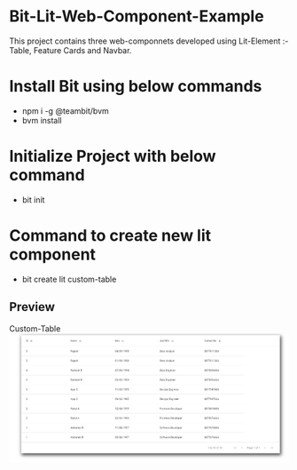 # Bit-Lit-Web-Component-Example
This project contains three web-componnets developed using Lit-Element :- Table, Feature Cards and Navbar.

# Install Bit using below commands
* npm i -g @teambit/bvm
* bvm install

# Initialize Project with below command
* bit init

# Command to create new lit component
* bit create lit custom-table

## Preview
Custom-Table
![table](https://github.com/abhishekra07/Bit-Lit-Web-Component-Example/blob/main/preview/Table.PNG)

 
